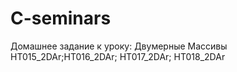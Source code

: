  # C-seminars
 Домашнее задание к уроку: Двумерные Массивы HT015_2DAr;HT016_2DAr; HT017_2DAr; HT018_2DAr

